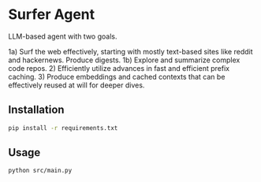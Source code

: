# Surfer Agent
LLM-based agent with two goals.

1a) Surf the web effectively, starting with mostly text-based sites like reddit and hackernews. Produce digests.
1b) Explore and summarize complex code repos.
2) Efficiently utilize advances in fast and efficient prefix caching.
3) Produce embeddings and cached contexts that can be effectively reused at will for deeper dives.

## Installation
```bash
pip install -r requirements.txt
```

## Usage
```bash
python src/main.py